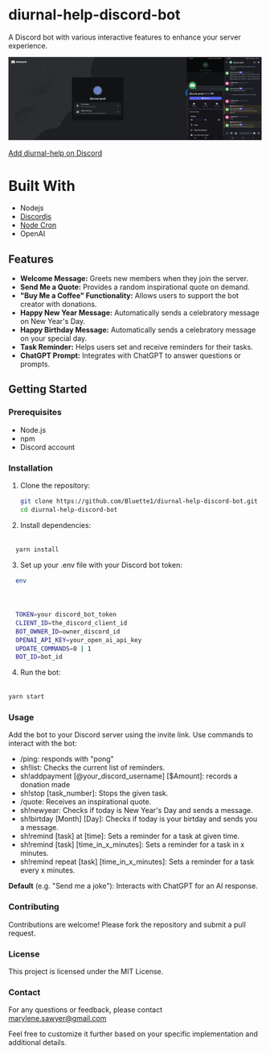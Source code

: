 # diurnal-help-discord-bot

A Discord bot with various interactive features to enhance your server experience.

![diurnal-help](./diurnal-prod.png)

[Add diurnal-help on Discord ](https://discord.com/oauth2/authorize?client_id=1261499835228487680)

# Built With 
- Nodejs
- [Discordjs](https://discordjs.guide/)
- [Node Cron](https://www.npmjs.com/package/node-cron)
- OpenAI

## Features

- **Welcome Message:** Greets new members when they join the server.
- **Send Me a Quote:** Provides a random inspirational quote on demand.
- **"Buy Me a Coffee" Functionality:** Allows users to support the bot creator with donations.
- **Happy New Year Message:** Automatically sends a celebratory message on New Year's Day.
- **Happy Birthday Message:** Automatically sends a celebratory message on your special day.
- **Task Reminder:** Helps users set and receive reminders for their tasks.
- **ChatGPT Prompt:** Integrates with ChatGPT to answer questions or prompts.

## Getting Started

### Prerequisites

- Node.js
- npm
- Discord account

### Installation

1. Clone the repository:
   ```bash
   git clone https://github.com/Bluette1/diurnal-help-discord-bot.git
   cd diurnal-help-discord-bot
   ```



2. Install dependencies:
```bash

  yarn install

```


3. Set up your .env file with your Discord bot token:

  ```bash 
    env



    TOKEN=your discord_bot_token
    CLIENT_ID=the_discord_client_id
    BOT_OWNER_ID=owner_discord_id
    OPENAI_API_KEY=your_open_ai_api_key
    UPDATE_COMMANDS=0 | 1
    BOT_ID=bot_id

```


4. Run the bot:
  
  ```bash

  yarn start
```

### Usage

Add the bot to your Discord server using the invite link.
Use commands to interact with the bot:

- /ping: responds with "pong"
- sh!list: Checks the current list of reminders.
- sh!addpayment [@your_discord_username] [$Amount]: records a donation made
- sh!stop [task_number]: Stops the given task.
- /quote: Receives an inspirational quote.
- sh!newyear: Checks if today is New Year's Day and sends a message.
- sh!birtday [Month] [Day]: Checks if today is your birtday and sends you a message.
- sh!remind [task] at [time]: Sets a reminder for a task at given time.
- sh!remind [task] [time_in_x_minutes]: Sets a reminder for a task in x minutes.
- sh!remind repeat [task] [time_in_x_minutes]: Sets a reminder for a task every x minutes.

**Default** (e.g. "Send me a joke"): Interacts with ChatGPT for an AI response.

### Contributing

Contributions are welcome! Please fork the repository and submit a pull request.

### License

This project is licensed under the MIT License.

### Contact

For any questions or feedback, please contact marylene.sawyer@gmail.com

Feel free to customize it further based on your specific implementation and additional details.
